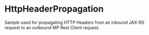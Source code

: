 # HttpHeaderPropagation
Sample used for propagating HTTP Headers from an inbound JAX-RS request to an outbound MP Rest Client request.
